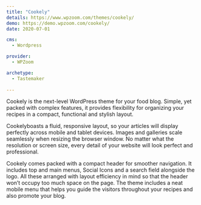 ```yaml
---
title: "Cookely"
details: https://www.wpzoom.com/themes/cookely/
demo: https://demo.wpzoom.com/cookely/
date: 2020-07-01

cms: 
  - Wordpress

provider: 
  - WPZoom

archetype:
  - Tastemaker
  
---
```


Cookely is the next-level WordPress theme for your food blog. Simple, yet packed with complex features, it provides flexibility for organizing your recipes in a compact, functional and stylish layout.

Cookelyboasts a fluid, responsive layout, so your articles will display perfectly across mobile and tablet devices. Images and galleries scale seamlessly when resizing the browser window. No matter what the resolution or screen size, every detail of your website will look perfect and professional.

Cookely comes packed with a compact header for smoother navigation. It includes top and main menus, Social Icons and a search field alongside the logo. All these arranged with layout efficiency in mind so that the header won’t occupy too much space on the page. The theme includes a neat mobile menu that helps you guide the visitors throughout your recipes and also promote your blog.